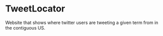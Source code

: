 # TweetLocator
Website that shows where twitter users are tweeting a given term from in the contiguous US.

